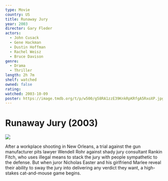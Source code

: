 ```yaml
---
type: Movie
country: US
title: Runaway Jury
year: 2003
director: Gary Fleder
actors:
  - John Cusack
  - Gene Hackman
  - Dustin Hoffman
  - Rachel Weisz
  - Bruce Davison
genre:
  - Drama
  - Thriller
length: 2h 7m
shelf: watched
owned: false
rating:
watched: 2003-10-09
poster: https://image.tmdb.org/t/p/w500/g58RA1zzE39KnkRpKRfgA5RxoXP.jpg
---
```


# Runaway Jury (2003)

![](https://image.tmdb.org/t/p/w500/g58RA1zzE39KnkRpKRfgA5RxoXP.jpg)

After a workplace shooting in New Orleans, a trial against the gun manufacturer pits lawyer Wendell Rohr against shady jury consultant Rankin Fitch, who uses illegal means to stack the jury with people sympathetic to the defense. But when juror Nicholas Easter and his girlfriend Marlee reveal their ability to sway the jury into delivering any verdict they want, a high-stakes cat-and-mouse game begins.